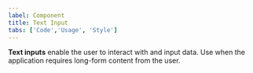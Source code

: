```yaml
---
label: Component
title: Text Input
tabs: ['Code','Usage', 'Style']
---
```


<page-intro>**Text inputs** enable the user to interact with and input data. Use when the application requires long-form content from the user.</page-intro>

<component 
    name="Text Input"
    component="text-input" 
    variation="text-input"
    codepen="YEZLyd"
    haslightversion="true"
    hasReactVersion="true"
    >
</component>

<component 
    name="Text Area"
    component="text-area" 
    variation="text-area"
    codepen="yPMjeg"
    haslightversion="true"
    hasReactVersion="true"
    >
</component>
